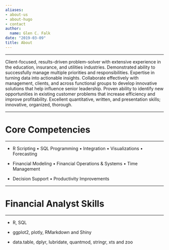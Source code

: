 ```yaml
---
aliases:
- about-us
- about-hugo
- contact
author:
  name: Glen C. Falk
date: "2019-03-09"
title: About
---
```


--------------------------------------------------------------------------------

Client-focused, results-driven problem-solver with extensive experience in the education, insurance, and utilities industries. Demonstrated ability to successfully manage multiple priorities and responsibilities. Expertise in turning data into actionable insights. Collaborate effectively with management, clients, and across functional groups to develop innovative solutions that help influence senior leadership. Proven ability to identify new opportunities in existing customer problems that increase efficiency and improve profitability. Excellent quantitative, written, and presentation skills; innovative, organized, thorough.

--------------------------------------------------------------------------------

# Core Competencies

--------------------------------------------------------------------------------

- R Scripting • SQL Programming • Integration • Visualizations • Forecasting
  
- Financial Modeling • Financial Operations & Systems • Time Management  
  
- Decision Support • Productivity Improvements  

--------------------------------------------------------------------------------

# Financial Analyst Skills

--------------------------------------------------------------------------------

- R, SQL

- ggplot2, plotly, RMarkdown and Shiny

- data.table, dplyr, lubridate, quantmod, stringr, xts and zoo  
